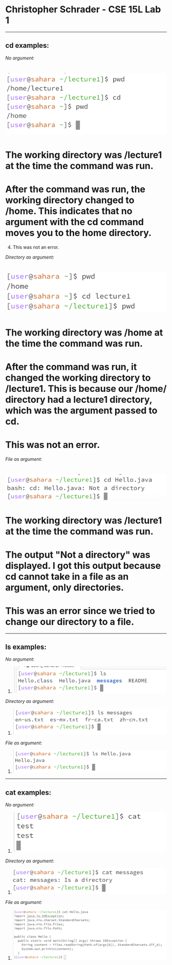 # **Christopher Schrader - CSE 15L Lab 1**

---

## cd examples:

*No argument:*

# ![Image](image1.png)
# The working directory was /lecture1 at the time the command was run.
# After the command was run, the working directory changed to /home. This indicates that no argument with the cd command moves you to the home directory.
4. This was not an error.

*Directory as argument:*

# ![Image](image2.png)
# The working directory was /home at the time the command was run.
# After the command was run, it changed the working directory to /lecture1. This is because our /home/ directory had a lecture1 directory, which was the argument passed to cd.
# This was not an error.

*File as argument:*

# ![Image](image3.png)
# The working directory was /lecture1 at the time the command was run.
# The output "Not a directory" was displayed. I got this output because cd cannot take in a file as an argument, only directories.
# This was an error since we tried to change our directory to a file.

---

## ls examples:

*No argument:*

1. ![Image](image4.png)

*Directory as argument:*

1. ![Image](image5.png)

*File as argument:*

1. ![Image](image6.png)

---

## cat examples:

*No argument:*

1. ![Image](image7.png)

*Directory as argument:*

1. ![Image](image8.png)

*File as argument:*

1. ![Image](image9.png)



